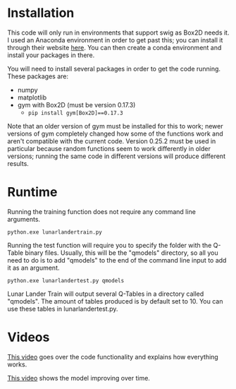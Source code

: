 # Installation
This code will only run in environments that support swig as Box2D needs it. I used an Anaconda environment in order to get past this; you can install it through their website [here](https://www.anaconda.com/products/distribution). You can then create a conda environment and install your packages in there.

You will need to install several packages in order to get the code running. These packages are:

- numpy
- matplotlib
- gym with Box2D (must be version 0.17.3)
    - `pip install gym[Box2D]==0.17.3`

Note that an older version of gym must be installed for this to work; newer versions of gym completely changed how some of the functions work and aren't compatible with the current code. Version 0.25.2 must be used in particular because random functions seem to work differently in older versions; running the same code in different versions will produce different results.
# Runtime
Running the training function does not require any command line arguments. 

`python.exe lunarlandertrain.py`

Running the test function will require you to specify the folder with the Q-Table binary files. Usually, this will be the "qmodels" directory, so all you need to do is to add "qmodels" to the end of the command line input to add it as an argument.

`python.exe lunarlandertest.py qmodels`

Lunar Lander Train will output several Q-Tables in a directory called "qmodels". The amount of tables produced is by default set to 10. You can use these tables in lunarlandertest.py.
# Videos
[This video](https://www.youtube.com/watch?v=0EFzDxW6E6c) goes over the code functionality and explains how everything works.

[This video](https://www.youtube.com/watch?v=sQREu5J7qos) shows the model improving over time.